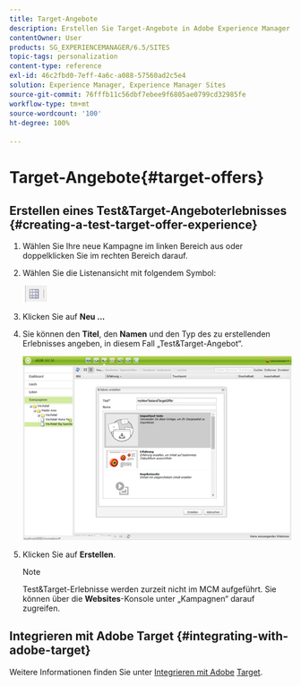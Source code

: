 ```yaml
---
title: Target-Angebote
description: Erstellen Sie Target-Angebote in Adobe Experience Manager zur Verwendung in Adobe Target.
contentOwner: User
products: SG_EXPERIENCEMANAGER/6.5/SITES
topic-tags: personalization
content-type: reference
exl-id: 46c2fbd0-7eff-4a6c-a088-57560ad2c5e4
solution: Experience Manager, Experience Manager Sites
source-git-commit: 76fffb11c56dbf7ebee9f6805ae0799cd32985fe
workflow-type: tm+mt
source-wordcount: '100'
ht-degree: 100%

---
```


# Target-Angebote{#target-offers}

## Erstellen eines Test&amp;Target-Angeboterlebnisses {#creating-a-test-target-offer-experience}

1. Wählen Sie Ihre neue Kampagne im linken Bereich aus oder doppelklicken Sie im rechten Bereich darauf.
1. Wählen Sie die Listenansicht mit folgendem Symbol:

   ![Listenansicht](do-not-localize/chlimage_1-11.png)

1. Klicken Sie auf **Neu ...**
1. Sie können den **Titel**, den **Namen** und den Typ des zu erstellenden Erlebnisses angeben, in diesem Fall „Test&amp;Target-Angebot“.

   ![chlimage_1-139](assets/chlimage_1-139.png)

1. Klicken Sie auf **Erstellen**.

   >[!NOTE]
   >
   >Test&amp;Target-Erlebnisse werden zurzeit nicht im MCM aufgeführt. Sie können über die **Websites**-Konsole unter „Kampagnen“ darauf zugreifen.

## Integrieren mit Adobe Target {#integrating-with-adobe-target}

Weitere Informationen finden Sie unter [Integrieren mit Adobe](/help/sites-administering/target.md) [Target](/help/sites-administering/target.md).
